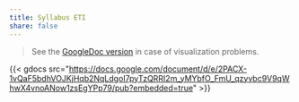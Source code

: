 ```yaml
---
title: Syllabus ETI
share: false
---
```


> See the [GoogleDoc version](https://docs.google.com/document/d/1BwFCh4EN6NGZv_MTOBduAv5shDkAqTcXbg7G0KtljLY/edit?usp=sharing) in case of visualization problems.

{{< gdocs src="https://docs.google.com/document/d/e/2PACX-1vQaF5bdhVOJKjHqb2NqLdgoI7pyTzQRRI2m_yMYbfO_FmU_qzyvbc9V9qWhwX4vnoANow1zsEgYPp79/pub?embedded=true" >}}